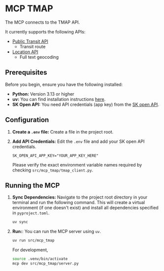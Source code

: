 # MCP TMAP

The MCP connects to the TMAP API.

It currently supports the following APIs:
* [Public Transit API](https://openapi.sk.com/products/detail?svcSeq=59&menuSeq=394)
  * Transit route
* [Location API](https://openapi.sk.com/products/detail?svcSeq=4&menuSeq=10)
  * Full text geocoding

## Prerequisites

Before you begin, ensure you have the following installed:

* **Python:** Version 3.13 or higher
* **uv:** You can find installation instructions [here](https://github.com/astral-sh/uv).
* **SK Open API:** You need API credentials (app key) from the [SK open API](https://openapi.sk.com/).

## Configuration

1. **Create a `.env` file:**  Create a file in the project root.

2. **Add API Credentials:** Edit the `.env` file and add your SK open API credentials.
    ```.env
    SK_OPEN_API_APP_KEY="YOUR_APP_KEY_HERE"
    ```
    Please verify the exact environment variable names required by checking `src/mcp_tmap/tmap_client.py`.

## Running the MCP

1. **Sync Dependencies:** Navigate to the project root directory in your terminal and run the following command. This will create a virtual environment (if one doesn't exist) and install all dependencies specified in `pyproject.toml`.
    ```bash
    uv sync
    ```

2. **Run:**: You can run the MCP server using `uv`.
    ```bash
    uv run src/mcp_tmap
    ```

    For development,
    ```bash
    source .venv/bin/activate
    mcp dev src/mcp_tmap/server.py
    ```
